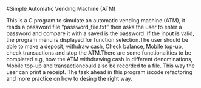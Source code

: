 #Simple Automatic Vending Machine (ATM)

This is a C program to simulate an automatic vending machine (ATM), it reads a password file “password_file.txt” then asks the user to enter a password and compare it with a saved is the password. If the input is valid, the program menu is displayed for function selection.The user should be able to make a deposit, withdraw cash, Check balance, Mobile top-up, check transactions and stop the ATM.There are some functionalities to be completed e.g, how the ATM withdrawing cash in different denominations, Mobile top-up and transactioncould also be recorded to a file. This way the user can print a receipt. The task ahead in this program iscode refactoring and more practice on how to desing the right way.
